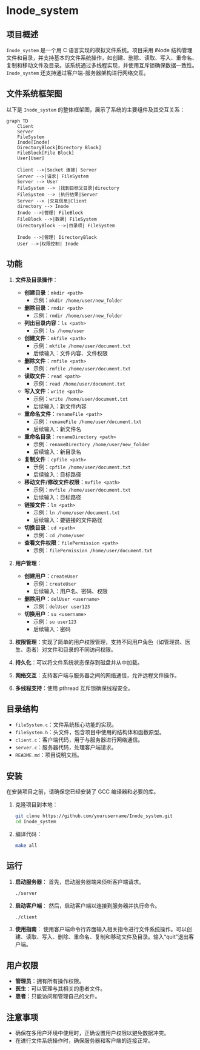 # Inode_system

## 项目概述
`Inode_system` 是一个用 C 语言实现的模拟文件系统。项目采用 iNode 结构管理文件和目录，并支持基本的文件系统操作，如创建、删除、读取、写入、重命名、复制和移动文件及目录。该系统通过多线程实现，并使用互斥锁确保数据一致性。`Inode_system` 还支持通过客户端-服务器架构进行网络交互。

## 文件系统框架图
以下是 `Inode_system` 的整体框架图，展示了系统的主要组件及其交互关系：

```mermaid
graph TD
    Client
    Server
    FileSystem
    Inode[Inode]
    DirectoryBlock[Directory Block]
    FileBlock[File Block]
    User[User]

    Client -->|Socket 连接| Server
    Server -->|请求| FileSystem
    Server --> User
    FileSystem --> |找到目标父目录|directory
    FileSystem --> |执行结果|Server
    Server --> |交互信息|Client
    directory --> Inode
    Inode -->|管理| FileBlock
    FileBlock -->|数据| FileSystem
    DirectoryBlock -->|目录项| FileSystem

    Inode -->|管理| DirectoryBlock
    User -->|权限控制| Inode
```

## 功能
1. **文件及目录操作**：
   - **创建目录**：`mkdir <path>`
     - 示例：`mkdir /home/user/new_folder`
   - **删除目录**：`rmdir <path>`
     - 示例：`rmdir /home/user/new_folder`
   - **列出目录内容**：`ls <path>`
     - 示例：`ls /home/user`
   - **创建文件**：`mkfile <path>`
     - 示例：`mkfile /home/user/document.txt`
     - 后续输入：文件内容、文件权限
   - **删除文件**：`rmfile <path>`
     - 示例：`rmfile /home/user/document.txt`
   - **读取文件**：`read <path>`
     - 示例：`read /home/user/document.txt`
   - **写入文件**：`write <path>`
     - 示例：`write /home/user/document.txt`
     - 后续输入：新文件内容
   - **重命名文件**：`renameFile <path>`
     - 示例：`renameFile /home/user/document.txt`
     - 后续输入：新文件名
   - **重命名目录**：`renameDirectory <path>`
     - 示例：`renameDirectory /home/user/new_folder`
     - 后续输入：新目录名
   - **复制文件**：`cpfile <path>`
     - 示例：`cpfile /home/user/document.txt`
     - 后续输入：目标路径
   - **移动文件/修改文件权限**：`mvfile <path>`
     - 示例：`mvfile /home/user/document.txt`
     - 后续输入：目标路径
   - **链接文件**：`ln <path>`
     - 示例：`ln /home/user/document.txt`
     - 后续输入：要链接的文件路径
   - **切换目录**：`cd <path>`
     - 示例：`cd /home/user`
   - **查看文件权限**：`filePermission <path>`
     - 示例：`filePermission /home/user/document.txt`

2. **用户管理**：
   - **创建用户**：`createUser`
     - 示例：`createUser`
     - 后续输入：用户名、密码、权限
   - **删除用户**：`delUser <username>`
     - 示例：`delUser user123`
   - **切换用户**：`su <username>`
     - 示例：`su user123`
     - 后续输入：密码

3. **权限管理**：实现了简单的用户权限管理，支持不同用户角色（如管理员、医生、患者）对文件和目录的不同访问权限。

4. **持久化**：可以将文件系统状态保存到磁盘并从中加载。

5. **网络交互**：支持客户端与服务器之间的网络通信，允许远程文件操作。

6. **多线程支持**：使用 pthread 互斥锁确保线程安全。

## 目录结构
- `fileSystem.c`：文件系统核心功能的实现。
- `fileSystem.h`：头文件，包含项目中使用的结构体和函数原型。
- `client.c`：客户端代码，用于与服务器进行网络通信。
- `server.c`：服务器代码，处理客户端请求。
- `README.md`：项目说明文档。

## 安装
在安装项目之前，请确保您已经安装了 GCC 编译器和必要的库。

1. 克隆项目到本地：
   ```bash
   git clone https://github.com/yourusername/Inode_system.git
   cd Inode_system
   ```

2. 编译代码：
   ```bash
   make all
   ```

## 运行
1. **启动服务器**：
   首先，启动服务器端来侦听客户端请求。
   ```bash
   ./server
   ```

2. **启动客户端**：
   然后，启动客户端以连接到服务器并执行命令。
   ```bash
   ./client
   ```

3. **使用指南**：
   使用客户端命令行界面输入相关指令进行文件系统操作。可以创建、读取、写入、删除、重命名、复制和移动文件及目录。输入“quit”退出客户端。

## 用户权限
- **管理员**：拥有所有操作权限。
- **医生**：可以管理与其相关的患者文件。
- **患者**：只能访问和管理自己的文件。

## 注意事项
- 确保在多用户环境中使用时，正确设置用户权限以避免数据冲突。
- 在进行文件系统操作时，确保服务器和客户端的连接正常。